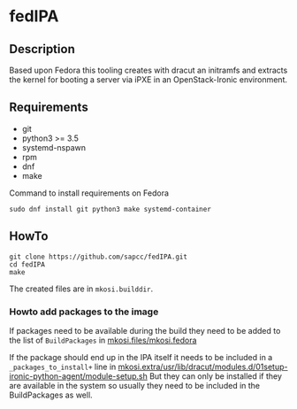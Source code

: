 # fedIPA

## Description

Based upon Fedora this tooling creates with dracut an initramfs and extracts the kernel for booting a server via iPXE in an OpenStack-Ironic environment.

## Requirements

* git
* python3 >= 3.5
* systemd-nspawn
* rpm
* dnf
* make

Command to install requirements on Fedora
```shell
sudo dnf install git python3 make systemd-container
```

## HowTo

```shell
git clone https://github.com/sapcc/fedIPA.git
cd fedIPA
make
```

The created files are in `mkosi.builddir`.

### Howto add packages to the image

If packages need to be available during the build they need to be added to the list of `BuildPackages` in [mkosi.files/mkosi.fedora](https://github.com/sapcc/fedIPA/blob/master/mkosi.files/mkosi.fedora)

If the package should end up in the IPA itself it needs to be included in a  `_packages_to_install+` line in [mkosi.extra/usr/lib/dracut/modules.d/01setup-ironic-python-agent/module-setup.sh](https://github.com/sapcc/fedIPA/blob/master/mkosi.extra/usr/lib/dracut/modules.d/01setup-ironic-python-agent/module-setup.sh)
But they can only be installed if they are available in the system so usually they need to be included in the BuildPackages as well.
